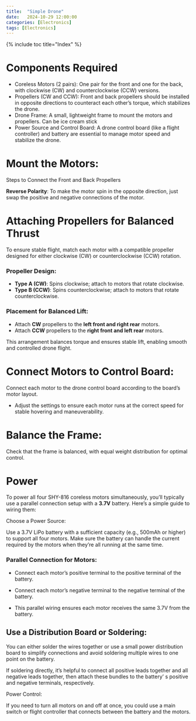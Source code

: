 ```yaml
---
title:  "Simple Drone"
date:   2024-10-29 12:00:00
categories: [Electronics] 
tags: [Electronics]
---
```

{% include toc title="Index" %}

# Components Required
- Coreless Motors (2 pairs): One pair for the front and one for the back, with clockwise (CW) and counterclockwise (CCW) versions.
- Propellers (CW and CCW): Front and back propellers should be installed in opposite directions to counteract each other’s torque, which stabilizes the drone.
- Drone Frame: A small, lightweight frame to mount the motors and propellers. Can be ice cream stick
- Power Source and Control Board: A drone control board (like a flight controller) and battery are essential to manage motor speed and stabilize the drone.

# Mount the Motors:
Steps to Connect the Front and Back Propellers

**Reverse Polarity**:
To make the motor spin in the opposite direction, just swap the positive and negative connections of the motor.

# Attaching Propellers for Balanced Thrust
To ensure stable flight, match each motor with a compatible propeller designed for either clockwise (CW) or counterclockwise (CCW) rotation.

### Propeller Design:
- **Type A (CW)**: Spins clockwise; attach to motors that rotate clockwise.
- **Type B (CCW)**: Spins counterclockwise; attach to motors that rotate counterclockwise.

### Placement for Balanced Lift:
- Attach **CW** propellers to the **left front and right rear** motors.
- Attach **CCW** propellers to the **right front and left rear** motors.


This arrangement balances torque and ensures stable lift, enabling smooth and controlled drone flight.

# Connect Motors to Control Board:
Connect each motor to the drone control board according to the board’s motor layout.
- Adjust the settings to ensure each motor runs at the correct speed for stable hovering and maneuverability.

# Balance the Frame:
Check that the frame is balanced, with equal weight distribution for optimal control.

# Power
To power all four SHY-816 coreless motors simultaneously, 
you’ll typically use a parallel connection setup with a **3.7V** battery. Here’s a simple guide to wiring them:

Choose a Power Source:

Use a 3.7V LiPo battery with a sufficient capacity (e.g., 500mAh or higher) to support all four motors. 
Make sure the battery can handle the current required by the motors when they’re all running at the same time.

### Parallel Connection for Motors:

- Connect each motor’s positive terminal to the positive terminal of the battery.
- Connect each motor’s negative terminal to the negative terminal of the battery.

- This parallel wiring ensures each motor receives the same 3.7V from the battery.

## Use a Distribution Board or Soldering:

You can either solder the wires together or use a small power distribution board to
simplify connections and avoid soldering multiple wires to one point on the battery.

If soldering directly, it’s helpful to connect all positive leads together
and all negative leads together, then attach these bundles to the battery’
s positive and negative terminals, respectively.

Power Control:

If you need to turn all motors on and off at once, 
you could use a main switch or flight controller that connects between the battery and the motors.